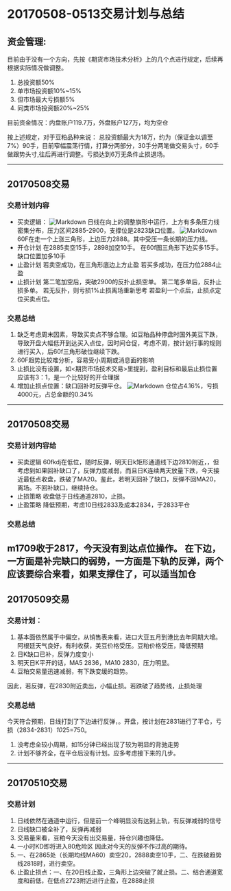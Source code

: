 # 20170508-0513交易计划与总结

## 资金管理:
目前由于没有一个方向，先按《期货市场技术分析》上的几个点进行规定，后续再根据实际情况做调整。

 1. 总投资额50%
 2. 单市场投资额10%~15%
 3. 但市场最大亏损额5%
 4. 同类市场投资额20%~25%
 
 目前资金情况：内盘账户119.7万，外盘账户127万，均为空仓
 
按上述规定，对于豆粕品种来说：
总投资额最大为18万，约为（保证金以调至7%）90手，目前窄幅震荡行情，打算分两部分，30手分两笔做交易头寸，60手做跟势头寸,往后再进行调整。亏损达到6万无条件止损退场。

---
## 20170508交易

### 交易计划内容
- 买卖逻辑：
![Markdown](http://i4.buimg.com/590848/b335465a1569e964.png)
日线在向上的调整旗形中运行，上方有多条压力线密集分布，压力区间2885-2900，支撑位是2823缺口位置。
![Markdown](http://i1.piimg.com/590848/5c66d057008a50d7.png)
60F在走一个上涨三角形，上边压力2888。其中受压一条长期的压力线。
- 开仓计划
在2885卖空15手，2898加空10手。
在60f图三角形下边买多15手。缺口位置加多10手
- 止盈计划
若卖空成功，在三角形底边上方止盈
若买多成功，在压力位2884止盈
- 止损计划
第二笔加空后，突破2900的反扑止损空单。
第二笔多单后，反扑止损多单。
若无反扑，则亏损1%止损离场重新思考
若盈利一个点后，止损点定位买卖点位。

### 交易总结

1. 缺乏考虑周末因素，导致买卖点不够合理。如豆粕品种停盘时国外美豆下跌，导致开盘大幅低开到达买入点位，因时间仓促，考虑不周，按计划行事的规则进行买入，后60f三角形破位继续下跌。
2. 60F趋势比较难分析，容易受小周期或消息面的影响
3. 止损比没有设置，如<期货市场技术交易>里提到，盈利目标和最后止损位置应该有3：1，是一个比较好的开仓理据
4. 增加止损点位置：缺口回补时反弹平仓。
![Markdown](http://i4.buimg.com/590848/a7672b493d1397af.png)
仓位占4.16%，亏损4000元，占总金额的0.34%

---
## 20170508交易
### 交易计划内容给
- 买卖逻辑
60fkdj在低位，随时反弹，明天日k矩形通道线下边2810附近，，但考虑到如果回补缺口了，反弹力度减弱，而且日K连续两天放量下跌，今天接近最低点收盘，跌破了MA20。鉴此，若明天回补了缺口，反弹不回MA20，离场。不回补缺口，继续持仓。
- 止损策略
收盘低于日线通道2810，止损。
- 止盈策略
降低预期，考虑10日线2833及成本2834，于2833平仓

### 交易总结
m1709收于2817，今天没有到达点位操作。
在下边，一方面是补完缺口的弱势，一方面是下轨的反弹，两个应该要综合来看，如果支撑住了，可以适当加仓
---

## 20170509交易
### 交易计划：
1. 基本面依然属于中偏空，从销售表来看，进口大豆五月到港比去年同期大增。阿根廷天气良好，有利收获，美豆价格受压。豆粕价格受压，降低预期
2. 日K缺口已补，反弹力度变小
3. 明天日K平开的话，MA5 2836，MA10 2830，压力明显。
4. 豆粕交易量迅速减弱，有下跌变缓的趋势。

因此，若反弹，在2830附近卖出，小幅止损。若跌破了趋势线，止损处理

### 交易总结
今天符合预期，日线打到了下边进行反弹，。开盘，按计划在2831进行了平仓，亏损（2834-2831）*10*25=750。
1. 没考虑全较小周期，如15分钟已经出现了较为明显的背驰走势
2. 计划不够齐全，在平仓后没有计划。应多考虑接下来的几步。

---

## 20170510交易
### 交易计划
1. 日线依然在通道中运行，但是前一个峰明显没有达到上轨，有反弹减弱的信号
2. 日线缺口被全补了，反弹再减弱
3. 交易量来看，豆粕今天没有出交易量，持仓兴趣也降低。
4. 一小时KD即将进入80危险区
因此对今天的反弹不作过高的期待。
1. 一、在2865处（长期均线MA60）卖空20，2888卖空10手，二、在跌破趋势线2818时，进行卖空。
2. 止盈止损点：一、在20日线止盈，三角形上边突破了就止损。二、结合通道宽度和前低，在低点2723附近进行止盈，在2888止损
